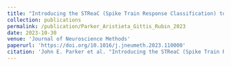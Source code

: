 ```yaml
---
title: "Introducing the STReaC (Spike Train Response Classification) toolbox"
collection: publications
permalink: /publication/Parker_Aristieta_Gittis_Rubin_2023
date: 2023-10-30
venue: 'Journal of Neuroscience Methods'
paperurl: 'https://doi.org/10.1016/j.jneumeth.2023.110000'
citation: 'John E. Parker et al. "Introducing the STReaC (Spike Train Response Classification) toolbox". In: <i>Journal of Neuroscience Methods</i> (2023), p. 110000. doi: https://doi.org/10.1016/j.jneumeth. 2023.110000'
---
```


